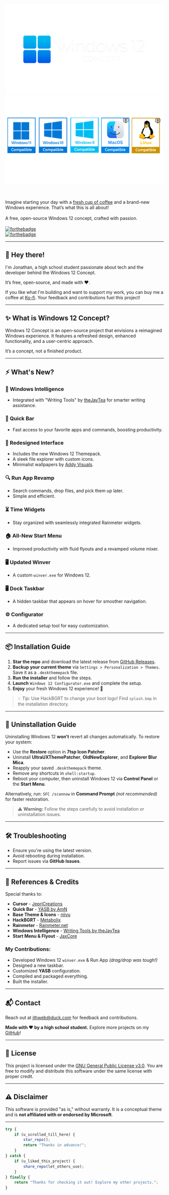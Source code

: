 ![Logo](logo.png)  
![Compatible](compatible.png)  

<br>

Imagine starting your day with a [fresh cup of coffee](https://ko-fi.com/jthweb) and a brand-new Windows experience. That’s what this is all about!
<br><br>
A free, open-source Windows 12 concept, crafted with passion.
<br><br>
[![forthebadge](https://forthebadge.com/images/badges/for-you.svg)](https://forthebadge.com)  
[![forthebadge](https://forthebadge.com/images/badges/built-with-love.svg)](https://forthebadge.com)

</div>

----

## 👋 Hey there!

I'm Jonathan, a high school student passionate about tech and the developer behind the Windows 12 Concept.

It’s free, open-source, and made with ❤️.

If you like what I'm building and want to support my work, you can buy me a coffee at [Ko-fi](https://ko-fi.com/jthweb). Your feedback and contributions fuel this project!

---

## ✨ What is Windows 12 Concept?

Windows 12 Concept is an open-source project that envisions a reimagined Windows experience. It features a refreshed design, enhanced functionality, and a user-centric approach.

It’s a concept, not a finished product.

---

## ⚡ What's New?

### 🌟 Windows Intelligence
- Integrated with "Writing Tools" by [theJayTea](https://github.com/theJayTea/WritingTools) for smarter writing assistance.

### 🚀 Quick Bar
- Fast access to your favorite apps and commands, boosting productivity.

### 🎨 Redesigned Interface
- Includes the new Windows 12 Themepack.
- A sleek file explorer with custom icons.
- Minimalist wallpapers by [Addy Visuals](https://youtube.com/@addyvisuals).

### 🔍 Run App Revamp
- Search commands, drop files, and pick them up later.
- Simple and efficient.

### ⏳ Time Widgets
- Stay organized with seamlessly integrated Rainmeter widgets.

### 🏠 All-New Start Menu
- Improved productivity with fluid flyouts and a revamped volume mixer.

### 🖥️ Updated Winver
- A custom `winver.exe` for Windows 12.

### 🖥️ Dock Taskbar
- A hidden taskbar that appears on hover for smoother navigation.

### ⚙️ Configurator
- A dedicated setup tool for easy customization.

---

## 📦 Installation Guide

1. **Star the repo** and download the latest release from [GitHub Releases](https://github.com/jthweb/Windows-12/releases).
2. **Backup your current theme** via `Settings > Personalization > Themes`. Save it as a `.deskthemepack` file.
3. **Run the installer** and follow the steps.
4. **Launch** `Windows 12 Configurator.exe` and complete the setup.
5. **Enjoy** your fresh Windows 12 experience! 🚀

> 💡 *Tip:* Use HackBGRT to change your boot logo! Find `splash.bmp` in the installation directory.

---

## 🔄 Uninstallation Guide

Uninstalling Windows 12 **won’t** revert all changes automatically. To restore your system:

- Use the **Restore** option in **7tsp Icon Patcher**.
- Uninstall **UltraUXThemePatcher**, **OldNewExplorer**, and **Explorer Blur Mica**.
- Reapply your saved `.deskthemepack` theme.
- Remove any shortcuts in `shell:startup`.
- Reboot your computer, then uninstall Windows 12 via **Control Panel** or the **Start Menu**.

Alternatively, run:
`SFC /scannow`
in **Command Prompt** *(not recommended)* for faster restoration.

> ⚠ **Warning:** Follow the steps carefully to avoid installation or uninstallation issues.

---

## 🛠️ Troubleshooting

- Ensure you're using the latest version.
- Avoid rebooting during installation.
- Report issues via **GitHub Issues**.

---

## 📜 References & Credits

Special thanks to:

- **Cursor** - [JepriCreations](https://deviantart.com/jepricreations)
- **Quick Bar** - [YASB by AmN](https://github.com/amnweb)
- **Base Theme & Icons** - [niivu](https://deviantart.com/niivu)
- **HackBGRT** - [Metabolix](https://github.com/Metabolix)
- **Rainmeter** - [Rainmeter.net](https://www.rainmeter.net)
- **Windows Intelligence** - [Writing Tools by theJayTea](https://github.com/thejaytea)
- **Start Menu & Flyout** - [JaxCore](https://github.com/jaxcore)

### My Contributions:
- Developed Windows 12 `winver.exe` & Run App *(drag/drop was tough!)*
- Designed a new taskbar.
- Customized **YASB** configuration.
- Compiled and packaged everything.
- Built the installer.

---

## 📬 Contact

Reach out at [jthweb@duck.com](mailto:jthweb@duck.com) for feedback and contributions.

**Made with ❤️ by a high school student.** Explore more projects on my [GitHub](https://github.com/jthweb)!

---

## 📄 License

This project is licensed under the [GNU General Public License v3.0](LICENSE). You are free to modify and distribute this software under the same license with proper credit.

---

## ⚠️ Disclaimer

This software is provided "as is," without warranty. It is a conceptual theme and is **not affiliated with or endorsed by Microsoft**.

---

```javascript
try {
    if (u_scrolled_till_here) {
        star_repo();
        return "Thanks in advance!";
    }
} catch {
    if (u_liked_this_project) {
        share_repo(let_others_use);
    }
} finally {
    return "Thanks for checking it out! Explore my other projects.";
}
```